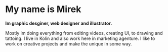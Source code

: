 # My name is Mirek

**Im graphic desginer, web designer and illustrator.** 

Mostly im doing everything from editing videos, creating UI, to drawing and tattoing.
I live in Kolin and also work here in marketing agenture. I like to work on creative projects and make the unique in some way.


